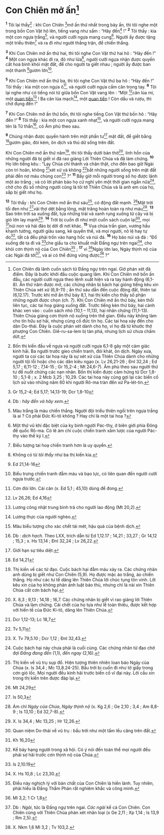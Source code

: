 # Con Chiên mở ấn[^1-feb8ec84-e546-454f-9068-c97f431b99c4]
<sup><b>1</b></sup> Tôi lại thấy[^2-feb8ec84-e546-454f-9068-c97f431b99c4] : khi Con Chiên [^1@-feb8ec84-e546-454f-9068-c97f431b99c4]mở ấn thứ nhất trong bảy ấn, thì tôi nghe một trong bốn Con Vật hô lên, tiếng vang như sấm : “Hãy đến[^3-feb8ec84-e546-454f-9068-c97f431b99c4] !” <sup><b>2</b></sup> Tôi thấy : kìa một con ngựa trắng[^4-feb8ec84-e546-454f-9068-c97f431b99c4], và người cưỡi ngựa mang cung[^5-feb8ec84-e546-454f-9068-c97f431b99c4]. Người ấy được tặng một triều thiên[^6-feb8ec84-e546-454f-9068-c97f431b99c4] và ra đi như người thắng trận, để chiến thắng.

<sup><b>3</b></sup> Khi Con Chiên mở ấn thứ hai, thì tôi nghe Con Vật thứ hai hô : “Hãy đến !” <sup><b>4</b></sup> Một con ngựa khác đi ra, đỏ như lửa[^7-feb8ec84-e546-454f-9068-c97f431b99c4], người cưỡi ngựa nhận được quyền cất hoà bình khỏi mặt đất, để cho người ta giết nhau ; người ấy được ban một thanh [^2@-feb8ec84-e546-454f-9068-c97f431b99c4]gươm lớn[^8-feb8ec84-e546-454f-9068-c97f431b99c4].

<sup><b>5</b></sup> Khi Con Chiên mở ấn thứ ba, thì tôi nghe Con Vật thứ ba hô : “Hãy đến !” Tôi thấy : kìa một con ngựa ô[^9-feb8ec84-e546-454f-9068-c97f431b99c4], và người cưỡi ngựa cầm cân trong tay. <sup><b>6</b></sup> Tôi lại nghe như có tiếng nói từ giữa bốn Con Vật vang lên : “Một [^3@-feb8ec84-e546-454f-9068-c97f431b99c4]cân lúa mì, một [quan tiền]()[^10-feb8ec84-e546-454f-9068-c97f431b99c4] ! Ba cân lúa mạch[^11-feb8ec84-e546-454f-9068-c97f431b99c4], một [quan tiền]() ! Còn dầu và rượu, thì chớ đụng đến !”

<sup><b>7</b></sup> Khi Con Chiên mở ấn thứ bốn, thì tôi nghe tiếng Con Vật thứ bốn hô : “Hãy đến !” <sup><b>8</b></sup> Tôi thấy : kìa một con ngựa xanh nhạt[^12-feb8ec84-e546-454f-9068-c97f431b99c4], và người cưỡi ngựa mang tên là Tử thần[^13-feb8ec84-e546-454f-9068-c97f431b99c4], có Âm phủ theo sau.

<sup><b>9</b></sup> Chúng nhận được quyền hành trên một phần tư[^14-feb8ec84-e546-454f-9068-c97f431b99c4] mặt đất, để giết bằng [^4@-feb8ec84-e546-454f-9068-c97f431b99c4]gươm giáo, đói kém, ôn dịch và thú dữ sống trên đất.

Khi Con Chiên mở ấn thứ năm[^15-feb8ec84-e546-454f-9068-c97f431b99c4], thì tôi thấy dưới bàn thờ[^16-feb8ec84-e546-454f-9068-c97f431b99c4], linh hồn của những người đã bị giết vì đã rao giảng Lời Thiên Chúa và đã làm chứng. <sup><b>10</b></sup> Họ lớn tiếng kêu : “Lạy Chúa chí thánh và chân thật, cho đến bao giờ Ngài còn trì hoãn, không [^5@-feb8ec84-e546-454f-9068-c97f431b99c4]xét xử và không [^6@-feb8ec84-e546-454f-9068-c97f431b99c4]bắt những người sống trên mặt đất phải đền nợ máu chúng con[^17-feb8ec84-e546-454f-9068-c97f431b99c4] ?” <sup><b>11</b></sup> Bấy giờ mỗi người trong số họ được lãnh một áo trắng ; và có lời phán bảo họ cứ nghỉ yên một thời gian ngắn nữa[^18-feb8ec84-e546-454f-9068-c97f431b99c4], chờ cho đủ số những người cũng là tôi tớ Thiên Chúa và là anh em của họ, sắp bị giết như họ.

<sup><b>12</b></sup> Tôi thấy : khi Con Chiên mở ấn thứ sáu[^19-feb8ec84-e546-454f-9068-c97f431b99c4], có động đất mạnh. [^7@-feb8ec84-e546-454f-9068-c97f431b99c4]Mặt trời tối đen như [^8@-feb8ec84-e546-454f-9068-c97f431b99c4]vải thợ dệt bằng lông, mặt trăng hoàn toàn ra như máu[^20-feb8ec84-e546-454f-9068-c97f431b99c4]. <sup><b>13</b></sup> Sao trên trời sa xuống đất, tựa những trái vả xanh rụng xuống từ cây vả bị gió lớn lay mạnh[^21-feb8ec84-e546-454f-9068-c97f431b99c4]. <sup><b>14</b></sup> Trời bị cuốn đi như một cuốn sách cuộn lại[^22-feb8ec84-e546-454f-9068-c97f431b99c4], mọi [^9@-feb8ec84-e546-454f-9068-c97f431b99c4]núi non và hải đảo bị dời đi nơi khác. <sup><b>15</b></sup> Vua chúa trần gian, vương hầu khanh tướng, người giàu sang, kẻ quyền thế, và mọi người, nô lệ hay tự do[^23-feb8ec84-e546-454f-9068-c97f431b99c4], tất cả đều phải trốn vào hang hốc và núi đá. <sup><b>16</b></sup> Họ bảo núi và đá : “Đổ xuống đè ta đi và [^10@-feb8ec84-e546-454f-9068-c97f431b99c4]che giấu ta cho khuất mắt Đấng ngự trên ngai[^24-feb8ec84-e546-454f-9068-c97f431b99c4], cho khỏi cơn thịnh nộ của Con Chiên[^25-feb8ec84-e546-454f-9068-c97f431b99c4] ; <sup><b>17</b></sup> vì [^11@-feb8ec84-e546-454f-9068-c97f431b99c4]Ngày lớn lao, Ngày thịnh nộ của các Ngài đã tới[^26-feb8ec84-e546-454f-9068-c97f431b99c4], và ai có thể đứng vững được[^27-feb8ec84-e546-454f-9068-c97f431b99c4] ?”

[^1-feb8ec84-e546-454f-9068-c97f431b99c4]: Con Chiên đã lãnh cuốn sách từ Đấng ngự trên ngai. Giờ phán xét đã điểm. Đây là bước khởi đầu cuộc quang lâm. Khi Con Chiên mở bốn ấn đầu, các người cưỡi ngựa theo lệnh xuất hiện và ra tay hành động (6,1-8). Ấn thứ năm được mở, các chứng nhân bị bách hại gióng tiếng kêu xin Thiên Chúa xét xử (6,9-11) ; ấn thứ sáu dẫn đến cuộc động đất, thiên tai (6,12.17). Trước khi mở ấn thứ bảy 8,1, hai thị kiến cho thấy số phận những người được chọn (ch. 7). Khi Con Chiên mở ấn thứ bảy, kèn thổi liên tục, các tai hoạ giáng xuống đất. Trước tiếng kèn thứ bảy, hai cảnh khác xen vào : cuốn sách nhỏ (10,1 – 11,13), hai nhân chứng (11,1-13). Thiên Chúa giáng cơn thịnh nộ xuống trên thế gian. Điều này không làm cho tín hữu sợ hãi, nhưng củng cố đức tin họ. Các tai hoạ xảy đến cho dân Do-thái. Đây là cuộc phán xét dành cho họ, vì họ đã từ khước thờ phượng Con Chiên. Giê-ru-sa-lem bị tàn phá, nhưng lịch sử chưa chấm dứt.
[^2-feb8ec84-e546-454f-9068-c97f431b99c4]: Bốn thị kiến đầu về ngựa và người cưỡi ngựa 6,1-8 gây một cảm giác kinh hãi. Ba người trước gieo chiến tranh, đói khát, ôn dịch. Ngày xưa, người ta coi các tai hoạ này là sự xét xử của Thiên Chúa dành cho những người tội lỗi hoặc cho các dân kiêu ngạo (x. Lv 26,21-26 ; Đnl 32,24 ; Ed 5,17 ; 6,11-12 ; 7,14-15 ; Gr 15,2-4 ; Mt 24,6-7). Âm phủ theo sau người thứ tư để nuốt chửng các nạn nhân. Bốn thị kiến được cảm hứng từ Dcr 1,8-10 ; 5,1-8 ; x. 2 Mcb 3,25 ; 10,29. Các tai hoạ này cũng gợi lại các biến cố lịch sử vào những năm 60 khi người Rô-ma tràn đến xứ Pa-lét-tin.
[^3-feb8ec84-e546-454f-9068-c97f431b99c4]: Db : *hãy đến và hãy xem*.
[^4-feb8ec84-e546-454f-9068-c97f431b99c4]: Màu trắng là màu chiến thắng. Người đội triều thiên ngồi trên ngựa trắng là ai ? Có phải Đức Ki-tô không ? Hay chỉ là một tai hoạ ?
[^5-feb8ec84-e546-454f-9068-c97f431b99c4]: Một thứ vũ khí đặc biệt của kỵ binh người Pác-thy, ở biên giới phía Đông đế quốc Rô-ma. Có lẽ ám chỉ cuộc chiến tranh xâm lược của người Pác-thy vào thế kỷ I.
[^6-feb8ec84-e546-454f-9068-c97f431b99c4]: Biểu tượng tai hoạ chiến tranh hơn là uy quyền.
[^7-feb8ec84-e546-454f-9068-c97f431b99c4]: Không có từ *tôi thấy* như ba thị kiến kia.
[^8-feb8ec84-e546-454f-9068-c97f431b99c4]: Biểu trưng chiến tranh đẫm máu và bạo lực, có liên quan đến người cưỡi ngựa trước.
[^9-feb8ec84-e546-454f-9068-c97f431b99c4]: Cơn đói lớn. Cái cân (x. Ed 5,1 ; 45,10) dùng để đong.
[^10-feb8ec84-e546-454f-9068-c97f431b99c4]: Lương công nhật trung bình trả cho người lao động (Mt 20,2).
[^11-feb8ec84-e546-454f-9068-c97f431b99c4]: Lương thực của người nghèo.
[^12-feb8ec84-e546-454f-9068-c97f431b99c4]: Màu biểu tượng cho xác chết tái mét, hậu quả của bệnh dịch.
[^13-feb8ec84-e546-454f-9068-c97f431b99c4]: Db : *dịch hạch*. Theo LXX, trích dẫn từ Ed 1,12.17 ; 14,21 ; 33,27 ; Gr 14,12 ; 15,3 ; x. Hs 13,14 ; Đnl 32,24 ; Lv 26,22.
[^14-feb8ec84-e546-454f-9068-c97f431b99c4]: Giới hạn sự tiêu diệt.
[^15-feb8ec84-e546-454f-9068-c97f431b99c4]: Thị kiến về các tử đạo. Cuộc bách hại đẫm máu xảy ra. Các chứng nhân anh dũng bị giết như Con Chiên (5,9). Họ được mặc áo trắng, áo chiến thắng. Họ như các tư tế dâng lên Thiên Chúa lời chúc tụng tôn vinh. Lời kêu xin của họ không phản ánh luật báo thù, nhưng chỉ là nài xin Thiên Chúa cất cơn bách hại.
[^16-feb8ec84-e546-454f-9068-c97f431b99c4]: X. 8,3 ; 9,13 ; 14,18 ; 16,7. Các chứng nhân bị giết vì rao giảng lời Thiên Chúa và làm chứng. Cái chết của họ tựa như lễ toàn thiêu, được kết hợp với hiến tế của Đức Ki-tô, dâng lên Thiên Chúa.
[^17-feb8ec84-e546-454f-9068-c97f431b99c4]: X. Tv 79,5.10 ; Dcr 1,12 ; Đnl 32,43.
[^18-feb8ec84-e546-454f-9068-c97f431b99c4]: Cuộc bách hại này chưa phải là cuối cùng. Các chứng nhân tử đạo chờ đợi *Đấng đang đến* (1,1), *đến ngay* (2,16).
[^19-feb8ec84-e546-454f-9068-c97f431b99c4]: Thị kiến về vũ trụ sụp đổ. Hiện tượng thiên nhiên loan báo Ngày của Chúa (x. Is 34,4 ; Mc 13,8.24-25). Bầu trời bị cuốn đi như tờ giấy trong cơn gió lốc. Mọi người đều kinh hãi trước biến cố vĩ đại này. Lời cầu xin trong thị kiến trên được đáp lại.
[^20-feb8ec84-e546-454f-9068-c97f431b99c4]: Ám chỉ *Ngày của Chúa*, *Ngày thịnh nộ* (x. Kg 2,6 ; Ge 2,10 ; 3,4 ; Am 8,8-9 ; Is 13,10 ; Ed 32,7-8).
[^21-feb8ec84-e546-454f-9068-c97f431b99c4]: X. Is 34,4 ; Mc 13,25 ; Hr 12,26.
[^22-feb8ec84-e546-454f-9068-c97f431b99c4]: Quan niệm Do-thái về vũ trụ : bầu trời như một tấm lều căng trên đất.
[^23-feb8ec84-e546-454f-9068-c97f431b99c4]: Kể bảy hạng người trong xã hội. Có ý nói đến toàn thể mọi người đều phải sợ hãi trước cơn thịnh nộ của Chúa.
[^24-feb8ec84-e546-454f-9068-c97f431b99c4]: X. Hs 10,8 ; Lc 23,30.
[^25-feb8ec84-e546-454f-9068-c97f431b99c4]: Điều này nghịch lý với bản chất của Con Chiên là hiền lành. Tuy nhiên, phải hiểu là Đấng Thẩm Phán rất nghiêm khắc và công minh.
[^26-feb8ec84-e546-454f-9068-c97f431b99c4]: Db : *Ngài*, tức là Đấng ngự trên ngai. *Các ngài* kể cả Con Chiên. Con Chiên cùng với Thiên Chúa phán xét nhân loại (x Ge 2,11 ; Xp 1,14 ; Is 13,9 ; Rm 2,5).
[^27-feb8ec84-e546-454f-9068-c97f431b99c4]: X. Nkm 1,6 Ml 3,2 ; Tv 103,2.
[^1@-feb8ec84-e546-454f-9068-c97f431b99c4]: Gr 15,2-4; Ed 5,17; 14,13-19; Dcr 1,8-10
[^2@-feb8ec84-e546-454f-9068-c97f431b99c4]: Ed 21,14-16
[^3@-feb8ec84-e546-454f-9068-c97f431b99c4]: Lv 26,26; Ed 4,16
[^4@-feb8ec84-e546-454f-9068-c97f431b99c4]: Ed 14,21
[^5@-feb8ec84-e546-454f-9068-c97f431b99c4]: Dcr 1,12-13; Lc 18,7
[^6@-feb8ec84-e546-454f-9068-c97f431b99c4]: Tv 5,11
[^7@-feb8ec84-e546-454f-9068-c97f431b99c4]: Mt 24,29
[^8@-feb8ec84-e546-454f-9068-c97f431b99c4]: Is 50,3
[^9@-feb8ec84-e546-454f-9068-c97f431b99c4]: Kh 16,20
[^10@-feb8ec84-e546-454f-9068-c97f431b99c4]: Is 2,10.19
[^11@-feb8ec84-e546-454f-9068-c97f431b99c4]: Ml 3,2; 1 Cr 1,8